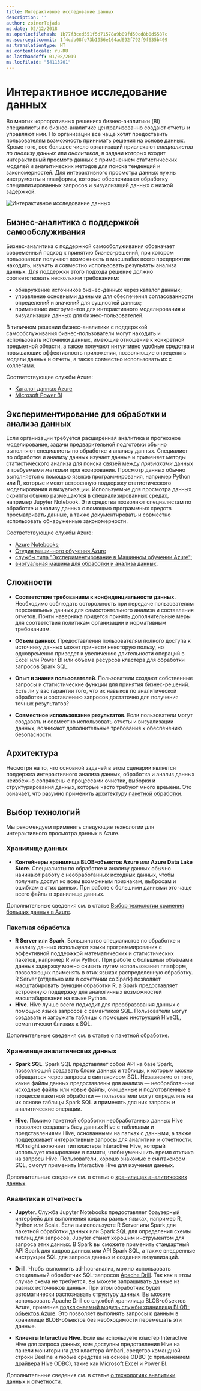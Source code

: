```yaml
---
title: Интерактивное исследование данных
description: ''
author: zoinerTejada
ms.date: 02/12/2018
ms.openlocfilehash: 1b77f3ced551f5d71578a9b09fd50cd8b0d5587c
ms.sourcegitcommit: 1f4cdb08fe73b1956e164ad692f792f9f635b409
ms.translationtype: HT
ms.contentlocale: ru-RU
ms.lasthandoff: 01/08/2019
ms.locfileid: "54113201"
---
```

# <a name="interactive-data-exploration"></a>Интерактивное исследование данных

Во многих корпоративных решениях бизнес-аналитики (BI) специалисты по бизнес-аналитике централизованно создают отчеты и управляют ими. Но организации все чаще хотят предоставить пользователям возможность принимать решения на основе данных. Кроме того, все большее число организаций привлекают *специалистов по анализу данных* или *аналитиков*, в задачи которых входит интерактивный просмотр данных с применением статистических моделей и аналитических методов для поиска тенденций и закономерностей. Для интерактивного просмотра данных нужны инструменты и платформы, которые обеспечивают обработку специализированных запросов и визуализаций данных с низкой задержкой.

![Интерактивное исследование данных](./images/data-exploration.png)

## <a name="self-service-bi"></a>Бизнес-аналитика с поддержкой самообслуживания

Бизнес-аналитика с поддержкой самообслуживания обозначает современный подход к принятию бизнес-решений, при котором пользователи получают возможность в масштабах всего предприятия находить, изучать и совместно использовать результаты анализа данных. Для поддержки этого подхода решение должно соответствовать нескольким требованиям:

- обнаружение источников бизнес-данных через каталог данных;
- управление основными данными для обеспечения согласованности определений и значений для сущностей данных;
- применение инструментов для интерактивного моделирования и визуализации данных для бизнес-пользователей.

В типичном решении бизнес-аналитики с поддержкой самообслуживания бизнес-пользователи могут находить и использовать источники данных, имеющие отношение к конкретной предметной области, а также получают интуитивно удобные средства и повышающие эффективность приложения, позволяющие определять модели данных и отчеты, а также совместно использовать их с коллегами.

Соответствующие службы Azure:

- [Каталог данных Azure](/azure/data-catalog/data-catalog-what-is-data-catalog)
- [Microsoft Power BI](https://powerbi.microsoft.com/)

## <a name="data-science-experimentation"></a>Экспериментирование для обработки и анализа данных

Если организации требуется расширенная аналитика и прогнозное моделирование, задачи предварительной подготовки обычно выполняют специалисты по обработке и анализу данных. Специалист по обработке и анализу данных изучает данные и применяет методы статистического анализа для поиска связей между *признаками* данных и требуемыми *метками* прогнозирования. Просмотр данных обычно выполняется с помощью языков программирования, например Python или R, которые имеют встроенную поддержку статистического моделирования и визуализации. Используемые для просмотра данных скрипты обычно размещаются в специализированных средах, например Jupyter Notebook. Эти средства позволяют специалистам по обработке и анализу данных с помощью программных средств просматривать данные, а также документировать и совместно использовать обнаруженные закономерности.

Соответствующие службы Azure:

- [Azure Notebooks](https://notebooks.azure.com/);
- [Студия машинного обучения Azure](/azure/machine-learning/studio/what-is-ml-studio)
- [службы типа "Экспериментирование в Машинном обучении Azure"](/azure/machine-learning/preview/experimentation-service-configuration);
- [виртуальная машина для обработки и анализа данных](/azure/machine-learning/data-science-virtual-machine/overview).

## <a name="challenges"></a>Сложности

- **Соответствие требованиям к конфиденциальности данных.** Необходимо соблюдать осторожность при передаче пользователям персональных данных для самостоятельного анализа и составления отчетов. Почти наверняка придется принять дополнительные меры для соответствия политикам организации и нормативным требованиям.

- **Объем данных**. Предоставления пользователям полного доступа к источнику данных может принести некоторую пользу, но одновременно приведет к увеличению длительности операций в Excel или Power BI или объема ресурсов кластера для обработки запросов Spark SQL.

- **Опыт и знания пользователей**. Пользователи создают собственные запросы и статистические функции для принятия бизнес-решений. Есть ли у вас гарантии того, что их навыков по аналитической обработке и составлению запросов достаточно для получения точных результатов?

- **Совместное использование результатов**. Если пользователи могут создавать и совместно использовать отчеты и визуализации данных, возникают дополнительные требования к обеспечению безопасности.

## <a name="architecture"></a>Архитектура

Несмотря на то, что основной задачей в этом сценарии является поддержка интерактивного анализа данных, обработка и анализ данных неизбежно сопряжены с процессами очистки, выборки и структурирования данных, которые часто требуют много времени. Это означает, что разумно применить архитектуру [пакетной обработки](../big-data/batch-processing.md).

## <a name="technology-choices"></a>Выбор технологий

Мы рекомендуем применять следующие технологии для интерактивного просмотра данных в Azure.

### <a name="data-storage"></a>Хранилище данных

- **Контейнеры хранилища BLOB-объектов Azure** или **Azure Data Lake Store**. Специалисты по обработке и анализу данных обычно начинают работу с необработанных исходных данных, чтобы получить доступ ко всем возможным признакам, выбросам и ошибкам в этих данных. При работе с большими данными это чаще всего файлы в хранилище данных.

Дополнительные сведения см. в статье [Выбор технологии хранения больших данных в Azure](../technology-choices/data-storage.md).

### <a name="batch-processing"></a>Пакетная обработка

- **R Server** или **Spark**. Большинство специалистов по обработке и анализу данных используют языки программирования с эффективной поддержкой математических и статистических пакетов, например R или Python. При работе с большими объемами данных задержку можно снизить путем использования платформ, позволяющих применять в этих языках распределенную обработку. R Server (отдельно или в сочетании со Spark) позволяет масштабировать функции обработки R, а Spark предоставляет встроенную поддержку для аналогичных возможностей масштабирования на языке Python.
- **Hive**. Hive лучше всего подходит для преобразования данных с помощью языка запросов с семантикой SQL. Пользователи могут создавать и загружать таблицы с помощью инструкций HiveQL, семантически близких к SQL.

Дополнительные сведения см. в статье о [пакетной обработке](../technology-choices/batch-processing.md).

### <a name="analytical-data-store"></a>Хранилище аналитических данных

- **Spark SQL**. Spark SQL представляет собой API на базе Spark, позволяющий создавать блоки данных и таблицы, к которым можно обращаться через запросы с синтаксисом SQL. Независимо от того, какие файлы данных предоставлены для анализа — необработанные исходные файлы или новые файлы, очищенные и подготовленные в процессе пакетной обработки — пользователи могут определить на их основе таблицы Spark SQL и применять для них запросы и аналитические операции.

- **Hive**. Помимо пакетной обработки необработанных данных Hive позволяет создавать базу данных Hive с таблицами и представлениями Hive, основанными на папках с данными, а также поддерживает интерактивные запросы для аналитики и отчетности. HDInsight включает тип кластера Interactive Hive, который использует кэширование в памяти, чтобы уменьшить время отклика на запросы Hive. Пользователи, хорошо знакомые с синтаксисом SQL, смогут применить Interactive Hive для изучения данных.

Дополнительные сведения см. в статье о [хранилищах аналитических данных](../technology-choices/analytical-data-stores.md).

### <a name="analytics-and-reporting"></a>Аналитика и отчетность

- **Jupyter**. Служба Jupyter Notebooks предоставляет браузерный интерфейс для выполнения кода на разных языках, например R, Python или Scala. Если вы используете R Server или Spark для пакетной обработки данных или Spark SQL для определения схемы таблиц для запросов, Jupyter станет хорошим инструментом для запроса этих данных. В Spark вы сможете применить стандартный API Spark для кадров данных или API Spark SQL, а также внедренные инструкции SQL для запроса данных и создания визуализаций.

- **Drill**. Чтобы выполнить ad-hoc-анализ, можно использовать специальный обработчик SQL-запросов [Apache Drill](https://drill.apache.org/). Так как в этом случае схема не требуется, вы можете запрашивать данные из разных источников данных. При этом обработчик будет автоматически распознавать структуру данных.  Вы можете использовать Apache Drill со службой хранилища BLOB-объектов Azure, применив [подключаемый модуль службы хранилища BLOB-объектов Azure](https://drill.apache.org/docs/azure-blob-storage-plugin/). Это позволяет выполнять запросы к данным в хранилище BLOB-объектов без необходимости перемещать эти данные.

- **Клиенты Interactive Hive**. Если вы используете кластер Interactive Hive для запроса данных, вам доступны представления Hive на панели мониторинга для кластера Ambari, средство командной строки Beeline и любые средства на основе ODBC (с применением драйвера Hive ODBC), такие как Microsoft Excel и Power BI.

Дополнительные сведения см. в статье [о технологиях аналитики данных и отчетности](../technology-choices/analysis-visualizations-reporting.md).

